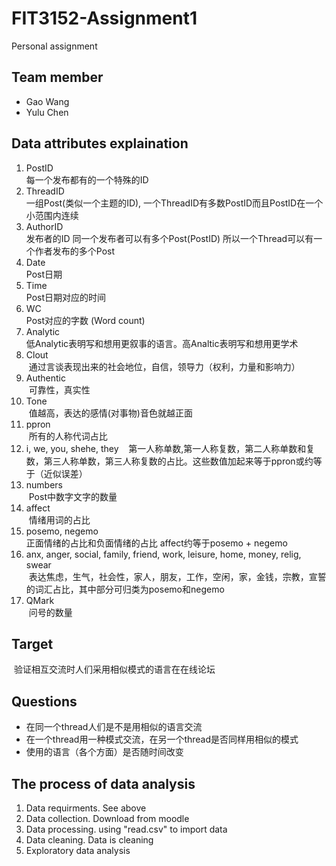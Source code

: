 # FIT3152-Assignment1
Personal assignment

## Team member
* Gao Wang
* Yulu Chen

## Data attributes explaination
1. PostID  
  每一个发布都有的一个特殊的ID
2. ThreadID  
  一组Post(类似一个主题的ID), 一个ThreadID有多数PostID而且PostID在一个小范围内连续
3. AuthorID  
  发布者的ID 同一个发布者可以有多个Post(PostID) 所以一个Thread可以有一个作者发布的多个Post
4. Date     
  Post日期
5. Time     
  Post日期对应的时间
6. WC        
  Post对应的字数 (Word count)
7. Analytic        
  低Analytic表明写和想用更叙事的语言。高Analtic表明写和想用更学术
8. Clout        
  通过言谈表现出来的社会地位，自信，领导力（权利，力量和影响力）
9. Authentic    
  可靠性，真实性
10. Tone  
  值越高，表达的感情(对事物)音色就越正面
11. ppron   
  所有的人称代词占比
12. i, we, you, shehe, they   
  第一人称单数,第一人称复数，第二人称单数和复数，第三人称单数，第三人称复数的占比。这些数值加起来等于ppron或约等于（近似误差）
13. numbers   
  Post中数字文字的数量
14. affect  
  情绪用词的占比
15. posemo, negemo    
  正面情绪的占比和负面情绪的占比 affect约等于posemo + negemo
16. anx, anger, social, family, friend, work, leisure, home, money, relig, swear   
  表达焦虑，生气，社会性，家人，朋友，工作，空闲，家，金钱，宗教，宣誓的词汇占比，其中部分可归类为posemo和negemo
17. QMark   
  问号的数量
  
## Target
  验证相互交流时人们采用相似模式的语言在在线论坛
  
## Questions
* 在同一个thread人们是不是用相似的语言交流
* 在一个thread用一种模式交流，在另一个thread是否同样用相似的模式
* 使用的语言（各个方面）是否随时间改变
  
## The process of data analysis
  1. Data requirments. See above
  2. Data collection. Download from moodle
  3. Data processing.  using "read.csv" to import data
  4. Data cleaning. Data is cleaning
  5. Exploratory data analysis




